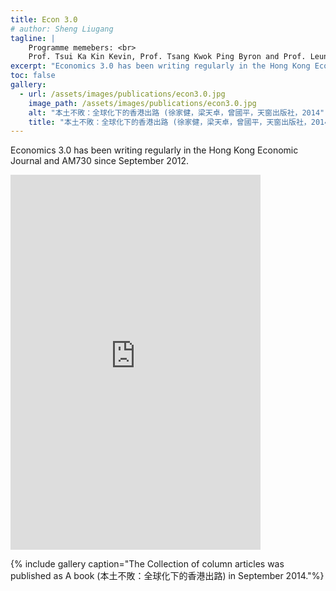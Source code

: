 ```yaml
---
title: Econ 3.0
# author: Sheng Liugang
tagline: |
    Programme memebers: <br>
    Prof. Tsui Ka Kin Kevin, Prof. Tsang Kwok Ping Byron and Prof. Leung Tin Cheuk Tommy
excerpt: "Economics 3.0 has been writing regularly in the Hong Kong Economic Journal and AM730 since September 2012."
toc: false
gallery:
  - url: /assets/images/publications/econ3.0.jpg
    image_path: /assets/images/publications/econ3.0.jpg
    alt: "本土不敗：全球化下的香港出路 (徐家健，梁天卓，曾國平，天窗出版社，2014"
    title: "本土不敗：全球化下的香港出路 (徐家健，梁天卓，曾國平，天窗出版社，2014"
---
```

Economics 3.0 has been writing regularly in the Hong Kong Economic Journal and AM730 since September 2012.

<div class="google-maps"><iframe src="https://www.facebook.com/plugins/page.php?href=https%3A%2F%2Fwww.facebook.com%2Feconomics3.0&amp;tabs=timeline&amp;width=400&amp;height=600&amp;small_header=false&amp;adapt_container_width=true&amp;hide_cover=false&amp;show_facepile=false&amp;appId" width="400" height="600" style="border:none;overflow:hidden" scrolling="no" frameborder="0" allowtransparency="true"></iframe></div>

{% include gallery caption="The Collection of column articles was published as A book (本土不敗：全球化下的香港出路) in September 2014."%}